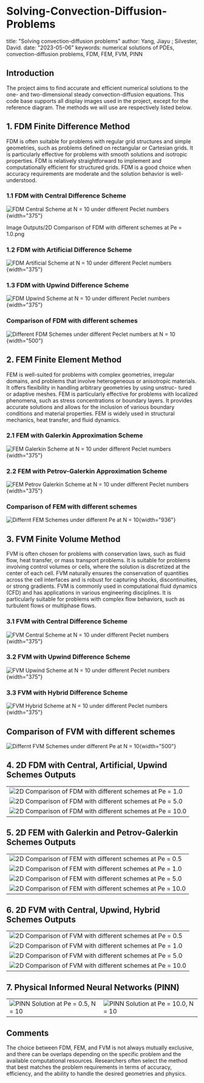 # Solving-Convection-Diffusion-Problems

title: "Solving convection-diffusion problems" 
author: Yang, Jiayu ; Silvester, David. 
date: "2023-05-06" 
keywords: numerical solutions of PDEs, convection-diffusion problems, FDM, FEM, FVM, PINN

## Introduction

The project aims to find accurate and efficient numerical solutions to the one- and two-dimensional steady convection-diffusion equations. This code base supports all display images used in the project, except for the reference diagram. The methods we will use are respectively listed below.

## 1. FDM Finite Difference Method

FDM is often suitable for problems with regular grid structures and simple geometries, such as problems defined on rectangular or Cartesian grids. It is particularly effective for problems with smooth solutions and isotropic properties. FDM is relatively straightforward to implement and computationally efficient for structured grids. FDM is a good choice when accuracy requirements are moderate and the solution behavior is well-understood.

### 1.1 FDM with Central Difference Scheme

![FDM Central Scheme at N = 10 under different Peclet numbers](Desktop/Solving%20Convection-Diffusion%20Problem/Image%20Outputs/FDM%20Central%20Scheme_N%20=%2010%20under%20different%20Pe.png){width="375"}

Image Outputs/2D Comparison of FDM with different schemes at Pe = 1.0.png

### 1.2 FDM with Artificial Difference Scheme

![FDM Artificial Scheme at N = 10 under different Peclet numbers](Desktop/Solving%20Convection-Diffusion%20Problem/Image%20Outputs/FDM%20Artificial%20Scheme_N%20=%2010%20under%20different%20Pe.png){width="375"}

### 1.3 FDM with Upwind Difference Scheme

![FDM Upwind Scheme at N = 10 under different Peclet numbers](Desktop/Solving%20Convection-Diffusion%20Problem/Image%20Outputs/FDM%20Upwind%20Scheme_N%20=%2010%20under%20different%20Pe.png){width="375"}

### Comparison of FDM with different schemes

![Different FDM Schemes under different Peclet numbers at N = 10](Desktop/Solving%20Convection-Diffusion%20Problem/Image%20Outputs/Differnt%20FDM%20Schemes%20under%20different%20Pe%20at%20N%20=%2010.png){width="500"}

## 2. FEM Finite Element Method

FEM is well-suited for problems with complex geometries, irregular domains, and problems that involve heterogeneous or anisotropic materials. It offers flexibility in handling arbitrary geometries by using unstruc- tured or adaptive meshes. FEM is particularly effective for problems with localized phenomena, such as stress concentrations or boundary layers. It provides accurate solutions and allows for the inclusion of various boundary conditions and material properties. FEM is widely used in structural mechanics, heat transfer, and fluid dynamics.

### 2.1 FEM with Galerkin Approximation Scheme

![FEM Galerkin Scheme at N = 10 under different Peclet numbers](Desktop/Solving%20Convection-Diffusion%20Problem/Image%20Outputs/FEM%20Galerkin%20Scheme_N%20=%2010%20under%20different%20Pe.png){width="375"}

### 2.2 FEM with Petrov-Galerkin Approximation Scheme

![FEM Petrov Galerkin Scheme at N = 10 under different Peclet numbers](Desktop/Solving%20Convection-Diffusion%20Problem/Image%20Outputs/FEM%20Petrov%20Galerkin%20Scheme_N%20=%2010%20under%20different%20Pe.png){width="375"}

### Comparison of FEM with different schemes

![Differnt FEM Schemes under different Pe at N = 10](Desktop/Solving%20Convection-Diffusion%20Problem/Image%20Outputs/Differnt%20FEM%20Schemes%20under%20different%20Pe%20at%20N%20=%2010.png){width="936"}

## 3. FVM Finite Volume Method

FVM is often chosen for problems with conservation laws, such as fluid flow, heat transfer, or mass transport problems. It is suitable for problems involving control volumes or cells, where the solution is discretized at the center of each cell. FVM naturally ensures the conservation of quantities across the cell interfaces and is robust for capturing shocks, discontinuities, or strong gradients. FVM is commonly used in computational fluid dynamics (CFD) and has applications in various engineering disciplines. It is particularly suitable for problems with complex flow behaviors, such as turbulent flows or multiphase flows.

### 3.1 FVM with Central Difference Scheme

![FVM Central Scheme at N = 10 under different Peclet numbers](Desktop/Solving%20Convection-Diffusion%20Problem/Image%20Outputs/FVM%20Central%20Scheme_N%20=%2010%20under%20different%20Pe.png){width="375"}

### 3.2 FVM with Upwind Difference Scheme

![FVM Upwind Scheme at N = 10 under different Peclet numbers](Desktop/Solving%20Convection-Diffusion%20Problem/Image%20Outputs/FVM%20Upwind%20Scheme_N%20=%2010%20under%20different%20Pe.png){width="375"}

### 3.3 FVM with Hybrid Difference Scheme

![FVM Hybrid Scheme at N = 10 under different Peclet numbers](Desktop/Solving%20Convection-Diffusion%20Problem/Image%20Outputs/FVM%20Hybrid%20Scheme_N%20=%2010%20under%20different%20Pe.png){width="375"}

## Comparison of FVM with different schemes

![Differnt FVM Schemes under different Pe at N = 10](Desktop/Solving%20Convection-Diffusion%20Problem/Image%20Outputs/Differnt%20FVM%20Schemes%20under%20different%20Pe%20at%20N%20=%2010.png){width="500"}

## 4. 2D FDM with Central, Artificial, Upwind Schemes Outputs

|                                                                                                                                                                                                                |
|----------------------------------------------------------------------------------------------------------------------------------------------------------------------------------------------------------------|
| ![2D Comparison of FDM with different schemes at Pe = 1.0](Desktop/Solving%20Convection-Diffusion%20Problem/Image%20Outputs/2D%20Comparison%20of%20FDM%20with%20different%20schemes%20at%20Pe%20=%201.0.png)   |
| ![2D Comparison of FDM with different schemes at Pe = 5.0](Desktop/Solving%20Convection-Diffusion%20Problem/Image%20Outputs/2D%20Comparison%20of%20FDM%20with%20different%20schemes%20at%20Pe%20=%205.0.png)   |
| ![2D Comparison of FDM with different schemes at Pe = 10.0](Desktop/Solving%20Convection-Diffusion%20Problem/Image%20Outputs/2D%20Comparison%20of%20FDM%20with%20different%20schemes%20at%20Pe%20=%2010.0.png) |

## 5. 2D FEM with Galerkin and Petrov-Galerkin Schemes Outputs

|                                                                                                                                                                                                                |
|----------------------------------------------------------------------------------------------------------------------------------------------------------------------------------------------------------------|
| ![2D Comparison of FEM with different schemes at Pe = 0.5](Desktop/Solving%20Convection-Diffusion%20Problem/Image%20Outputs/2D%20Comparison%20of%20FEM%20with%20different%20schemes%20at%20Pe%20=%200.5.png)   |
| ![2D Comparison of FEM with different schemes at Pe = 1.0](Desktop/Solving%20Convection-Diffusion%20Problem/Image%20Outputs/2D%20Comparison%20of%20FEM%20with%20different%20schemes%20at%20Pe%20=%201.0.png)   |
| ![2D Comparison of FEM with different schemes at Pe = 5.0](Desktop/Solving%20Convection-Diffusion%20Problem/Image%20Outputs/2D%20Comparison%20of%20FEM%20with%20different%20schemes%20at%20Pe%20=%205.0.png)   |
| ![2D Comparison of FEM with different schemes at Pe = 10.0](Desktop/Solving%20Convection-Diffusion%20Problem/Image%20Outputs/2D%20Comparison%20of%20FEM%20with%20different%20schemes%20at%20Pe%20=%2010.0.png) |

## 6. 2D FVM with Central, Upwind, Hybrid Schemes Outputs

|                                                                                                                                                                                                                |
|----------------------------------------------------------------------------------------------------------------------------------------------------------------------------------------------------------------|
| ![2D Comparison of FVM with different schemes at Pe = 0.5](Desktop/Solving%20Convection-Diffusion%20Problem/Image%20Outputs/2D%20Comparison%20of%20FVM%20with%20different%20schemes%20at%20Pe%20=%200.5.png)   |
| ![2D Comparison of FVM with different schemes at Pe = 1.0](Desktop/Solving%20Convection-Diffusion%20Problem/Image%20Outputs/2D%20Comparison%20of%20FVM%20with%20different%20schemes%20at%20Pe%20=%201.0.png)   |
| ![2D Comparison of FVM with different schemes at Pe = 5.0](Desktop/Solving%20Convection-Diffusion%20Problem/Image%20Outputs/2D%20Comparison%20of%20FVM%20with%20different%20schemes%20at%20Pe%20=%205.0.png)   |
| ![2D Comparison of FVM with different schemes at Pe = 10.0](Desktop/Solving%20Convection-Diffusion%20Problem/Image%20Outputs/2D%20Comparison%20of%20FVM%20with%20different%20schemes%20at%20Pe%20=%2010.0.png) |

## 7. Physical Informed Neural Networks (PINN)

|                                                                                                                                                              |                                                                                                                                                              |
|--------------------------------------------------------------------------------------------------------------------------------------------------------------|--------------------------------------------------------------------------------------------------------------------------------------------------------------|
| ![PINN Solution at Pe = 0.5, N = 10](Desktop/Solving%20Convection-Diffusion%20Problem/Image%20Outputs/PINN%20Solution%20at%20Pe%20=%200.5,%20N%20=%2010.png) | ![PINN Solution at Pe = 10.0, N = 10](Desktop/Solving%20Convection-Diffusion%20Problem/Image%20Outputs/PINN%20Solution%20at%20Pe%20=%2010,%20N%20=%2010.png) |

## Comments

The choice between FDM, FEM, and FVM is not always mutually exclusive, and there can be overlaps depending on the specific problem and the available computational resources. Researchers often select the method that best matches the problem requirements in terms of accuracy, efficiency, and the ability to handle the desired geometries and physics.
